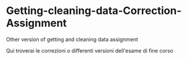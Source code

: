 # Getting-cleaning-data-Correction-Assignment
Other version of getting and cleaning data assignment


Qui troverai le correzioni o differenti versioni dell'esame di fine corso
